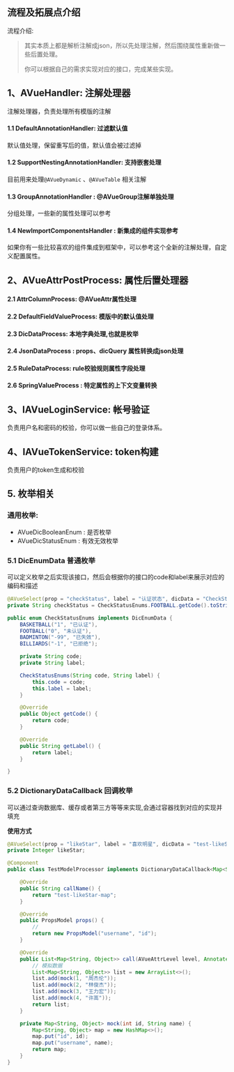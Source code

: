 ## 流程及拓展点介绍

流程介绍:

> 其实本质上都是解析注解成json，所以先处理注解，然后围绕属性重新做一些后置处理。
>
> 你可以根据自己的需求实现对应的接口，完成某些实现。

## 1、AVueHandler: 注解处理器

注解处理器，负责处理所有模版的注解

#### 1.1 DefaultAnnotationHandler: 过滤默认值

默认值处理，保留重写后的值，默认值会被过滤掉

#### 1.2 SupportNestingAnnotationHandler: 支持嵌套处理

目前用来处理`@AVueDynamic` 、`@AVueTable` 相关注解

#### 1.3 GroupAnnotationHandler : @AVueGroup注解单独处理

分组处理，一些新的属性处理可以参考

#### 1.4 NewImportComponentsHandler : 新集成的组件实现参考

如果你有一些比较喜欢的组件集成到框架中，可以参考这个全新的注解处理，自定义配置属性。

## 2、AVueAttrPostProcess: 属性后置处理器

#### 2.1 AttrColumnProcess: @AVueAttr属性处理

#### 2.2 DefaultFieldValueProcess: 模版中的默认值处理

#### 2.3 DicDataProcess: 本地字典处理,也就是枚举

#### 2.4 JsonDataProcess : props、dicQuery 属性转换成json处理

#### 2.5 RuleDataProcess: rule校验规则属性字段处理

#### 2.6 SpringValueProcess : 特定属性的上下文变量转换

## 3、IAVueLoginService: 帐号验证

负责用户名和密码的校验，你可以做一些自己的登录体系。

## 4、IAVueTokenService: token构建

负责用户的token生成和校验

## 5. 枚举相关

### 通用枚举:

- AVueDicBooleanEnum : 是否枚举
- AVueDicStatusEnum : 有效无效枚举

### 5.1 DicEnumData 普通枚举

可以定义枚举之后实现该接口，然后会根据你的接口的code和label来展示对应的编码和描述

```java
@AVueSelect(prop = "checkStatus", label = "认证状态", dicData = "CheckStatusEnums", search = true)
private String checkStatus = CheckStatusEnums.FOOTBALL.getCode().toString();
```

```java
public enum CheckStatusEnums implements DicEnumData {
    BASKETBALL("1", "已认证"),
    FOOTBALL("0", "未认证"),
    BADMINTON("-99", "已失效"),
    BILLIARDS("-1", "已拒绝");

    private String code;
    private String label;

    CheckStatusEnums(String code, String label) {
        this.code = code;
        this.label = label;
    }

    @Override
    public Object getCode() {
        return code;
    }

    @Override
    public String getLabel() {
        return label;
    }

}
```

### 5.2 DictionaryDataCallback 回调枚举

可以通过查询数据库、缓存或者第三方等等来实现,会通过容器找到对应的实现并填充

**使用方式**

```java
@AVueSelect(prop = "likeStar", label = "喜欢明星", dicData = "test-likeStar-map", dicUrl = "/liukx")
private Integer likeStar;
```

```java
@Component
public class TestModelProcessor implements DictionaryDataCallback<Map<String, Object>> {

    @Override
    public String callName() {
        return "test-likeStar-map";
    }

    @Override
    public PropsModel props() {
        //
        return new PropsModel("username", "id");
    }

    @Override
    public List<Map<String, Object>> call(AVueAttrLevel level, AnnotatedElement element, Map<String, Object> attrMap) {
        // 模拟数据
        List<Map<String, Object>> list = new ArrayList<>();
        list.add(mock(1, "周杰伦"));
        list.add(mock(2, "林俊杰"));
        list.add(mock(3, "王力宏"));
        list.add(mock(4, "许嵩"));
        return list;
    }

    private Map<String, Object> mock(int id, String name) {
        Map<String, Object> map = new HashMap<>();
        map.put("id", id);
        map.put("username", name);
        return map;
    }
}
```


